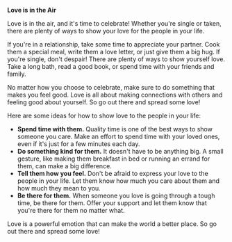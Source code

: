  **Love is in the Air**

Love is in the air, and it's time to celebrate! Whether you're single or taken, there are plenty of ways to show your love for the people in your life.

If you're in a relationship, take some time to appreciate your partner. Cook them a special meal, write them a love letter, or just give them a big hug. If you're single, don't despair! There are plenty of ways to show yourself love. Take a long bath, read a good book, or spend time with your friends and family.

No matter how you choose to celebrate, make sure to do something that makes you feel good. Love is all about making connections with others and feeling good about yourself. So go out there and spread some love!

Here are some ideas for how to show love to the people in your life:

* **Spend time with them.** Quality time is one of the best ways to show someone you care. Make an effort to spend time with your loved ones, even if it's just for a few minutes each day.
* **Do something kind for them.** It doesn't have to be anything big. A small gesture, like making them breakfast in bed or running an errand for them, can make a big difference.
* **Tell them how you feel.** Don't be afraid to express your love to the people in your life. Let them know how much you care about them and how much they mean to you.
* **Be there for them.** When someone you love is going through a tough time, be there for them. Offer your support and let them know that you're there for them no matter what.

Love is a powerful emotion that can make the world a better place. So go out there and spread some love!
